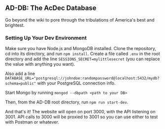 ## AD-DB: The AcDec Database
Go beyond the wiki to pore through the tribulations of America's best and brightest.

### Setting Up Your Dev Environment
Make sure you have Node.js and MongoDB installed. Clone the repository, cd into its directory, and run `npm install`. Create a file called `.env` in the root directory and add the line `SESSIONS_SECRET=mylittlesecret` (you can replace the value with anything you want).

Also add a line `DATABASE_URL="postgresql://johndoe:randompassword@localhost:5432/mydb?schema=public"` with your PostgreSQL connection info.

Start Mongo by running `mongod --dbpath <path to your DB>`

Then, from the AD-DB root directory, run `npm run start-dev`.

And that's it! The website will open on port 3000, with the API listening on 3001. API calls to 3000 will be proxied to 3001 so you can use either to test with Postman or whatever. 

